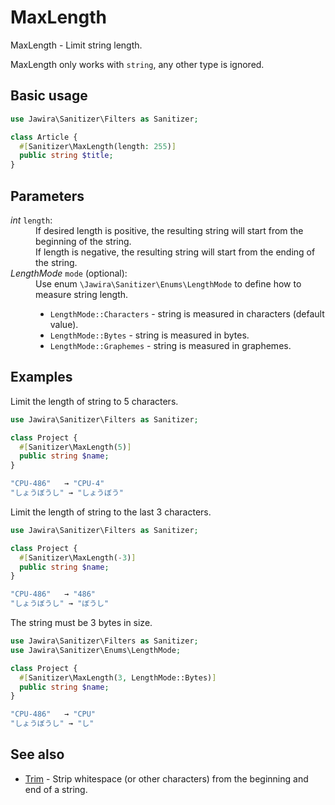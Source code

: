 # MaxLength

MaxLength - Limit string length.

MaxLength only works with `string`, any other type is ignored.

## Basic usage

```php
use Jawira\Sanitizer\Filters as Sanitizer;

class Article {
  #[Sanitizer\MaxLength(length: 255)]
  public string $title;
}
```

## Parameters

<dl>

<dt><em>int</em> <code>length</code>:</dt>
<dd>
If desired length is positive, the resulting string will start from the beginning of the string.<br>
If length is negative, the resulting string will start from the ending of the string.
</dd>

<dt><em>LengthMode</em> <code>mode</code> (optional):</dt>
<dd>
Use enum <code>\Jawira\Sanitizer\Enums\LengthMode</code> to define how to measure string length.<br>

<ul>
<li><code>LengthMode::Characters</code> - string is measured in characters (default value).</li>
<li><code>LengthMode::Bytes</code> - string is measured in bytes.</li>
<li><code>LengthMode::Graphemes</code> - string is measured in graphemes.</li>
</ul>
</dd>

</dl>

## Examples

Limit the length of string to 5 characters.

```php
use Jawira\Sanitizer\Filters as Sanitizer;

class Project {
  #[Sanitizer\MaxLength(5)]
  public string $name;
}
```

```php
"CPU-486"   → "CPU-4"
"しょうぼうし" → "しょうぼう"
```

Limit the length of string to the last 3 characters.

```php
use Jawira\Sanitizer\Filters as Sanitizer;

class Project {
  #[Sanitizer\MaxLength(-3)]
  public string $name;
}
```

```php
"CPU-486"   → "486"
"しょうぼうし" → "ぼうし"
```

The string must be 3 bytes in size.

```php
use Jawira\Sanitizer\Filters as Sanitizer;
use Jawira\Sanitizer\Enums\LengthMode;

class Project {
  #[Sanitizer\MaxLength(3, LengthMode::Bytes)]
  public string $name;
}
```

```php
"CPU-486"   → "CPU"
"しょうぼうし" → "し"
```

## See also

* [Trim](Trim.md) - Strip whitespace (or other characters) from the beginning and end of a string.
